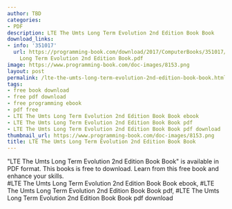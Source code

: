 ```yaml
---
author: TBD
categories:
- PDF
description: LTE The Umts Long Term Evolution 2nd Edition Book Book
download_links:
- info: '351017'
  url: https://programming-book.com/download/2017/ComputerBooks/351017/LTE The Umts
    Long Term Evolution 2nd Edition Book.pdf
image: https://www.programming-book.com/doc-images/8153.png
layout: post
permalink: /lte-the-umts-long-term-evolution-2nd-edition-book-book.html
tags:
- free book download
- free pdf download
- free programming ebook
- pdf free
- LTE The Umts Long Term Evolution 2nd Edition Book Book ebook
- LTE The Umts Long Term Evolution 2nd Edition Book Book pdf
- LTE The Umts Long Term Evolution 2nd Edition Book Book pdf download
thumbnail_url: https://www.programming-book.com/doc-images/8153.png
title: LTE The Umts Long Term Evolution 2nd Edition Book Book
---
```


 
<div class="item-desc text-justify">
  "LTE The Umts Long Term Evolution 2nd Edition Book Book" is available in PDF format. This books is free to download. Learn from this free book and enhance your skills.
  <br>
  #LTE The Umts Long Term Evolution 2nd Edition Book Book ebook, #LTE The Umts Long Term Evolution 2nd Edition Book Book pdf, #LTE The Umts Long Term Evolution 2nd Edition Book Book pdf download
</div>